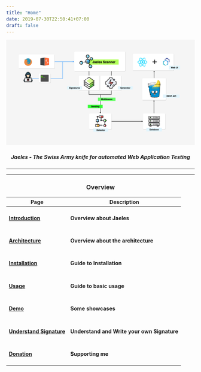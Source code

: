 ```yaml
---
title: "Home"
date: 2019-07-30T22:50:41+07:00
draft: false
---
```


![architechture](screenshots/jaeles-architecture.png?classes=border,shadow)

<h5 align="center">Jaeles - The Swiss Army knife for automated Web Application Testing</h5>


***
<script async class="speakerdeck-embed" data-id="25b149b88e19494784b35fb05277ee7f" data-ratio="1.77777777777778" src="//speakerdeck.com/assets/embed.js"></script>

***

<h3 align="center">Overview</h3>

| Page                                             | Description                                      |
|--------------------------------------------------|--------------------------------------------------|
| <h4>[Introduction](/introduction/)</h4> | <h4>Overview about Jaeles</h4>                   |
| <h4>[Architecture](/architecture/)</h4> | <h4>Overview about the architecture</h4>                   |
| <h4>[Installation](/installation/)</h4> | <h4>Guide to Installation</h4>                   |
| <h4>[Usage](/usage/)</h4>               | <h4>Guide to basic usage</h4>                    |
| <h4>[Demo](/showcases/)</h4>               | <h4>Some showcases</h4>                    |
| <h4>[Understand Signature](/signatures//)</h4> | <h4>Understand and Write your own Signature</h4>                   |
| <h4>[Donation](/donation/)</h4> | <h4>	Supporting me</h4>                   |
